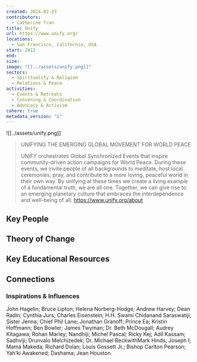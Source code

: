 ```yaml
---
created: 2024-02-23
contributors:
  - Catherine Tran
title: Unify
url: https://www.unify.org/
locations:
  - San Francisco, California, USA
start: 2012
end: 
size: 
image: "[[../assets/unify.png]]"
sectors:
  - Spirituality & Religion
  - Relations & Peace
activities:
  - Events & Retreats
  - Convening & Coordination
  - Advocacy & Activism
cohere: true
metadata_version: "1"
---
```


![[../assets/unify.png]]
>UNIFYING THE EMERGING GLOBAL MOVEMENT FOR WORLD PEACE
>
>UNIFY orchestrates Global Synchronized Events that inspire community-driven action campaigns for World Peace. During these events, we invite people of all backgrounds to meditate, host local ceremonies, pray, and contribute to a more loving, peaceful world in their own way. By unifying at these times we create a living example of a fundamental truth, we are all one. Together, we can give rise to an emerging planetary culture that embraces the interdependence and well-being of all.
https://www.unify.org/about

## Key People

## Theory of Change

## Key Educational Resources

## Connections

### Inspirations & Influences

John Hagelin; Bruce Lipton; Helena Norberg-Hodge; Andrew Harvey; Dean Radin; Cynthia Jurs; Charles Eisenstein; H.H. Swami Chidanand Saraswatiji; Sister Jenna; Chief Phil Lane; Jonathan Granoff; Prince Ea; Kristin Hoffmann; Ben Bowler; James Twyman; Dr. Beth McDougall; Audrey Kitagawa; Rohan Marley; Nandhiji; Michel Pascal; Ricky Kej; Adil Kassam; Sadhviji; Drunvalo Melchizedek; Dr. Michael BeckwithMark Hinds; Joseph I; Mamá Makeda; Richard Dolan; Louis Gossett Jr.; Bishop Carlton Pearson; Yah’ki Awakened; Dashama; Jean Houston








